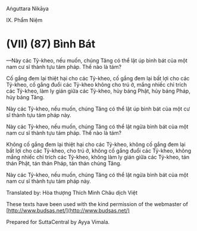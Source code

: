  

Aṅguttara Nikāya

IX. Phẩm Niệm

# (VII) (87) Bình Bát

—Này các Tỷ-kheo, nếu muốn, chúng Tăng có thể lật úp bình bát của một nam cư sĩ thành tựu tám pháp. Thế nào là tám?

Cố gắng đem lại thiệt hại cho các Tỷ-kheo, cố gắng đem lại bất lợi cho các Tỷ-kheo, cố gắng đuổi các Tỷ-kheo không cho trú ở, mắng nhiếc chỉ trích các Tỷ-kheo, làm ly gián giữa các Tỷ-kheo, hủy báng Phật, hủy báng Pháp, hủy báng Tăng.

Này các Tỷ-kheo, nếu muốn, chúng Tăng có thể lật úp bình bát của một cư sĩ thành tựu tám pháp này.

Này các Tỷ-kheo, nếu muốn, chúng Tăng có thể lật ngửa bình bát của một nam cư sĩ thành tựu tám pháp. Thế nào là tám?

Không cố gắng đem lại thiệt hại cho các Tỷ-kheo, không cố gắng đem lại bất lợi cho các Tỷ-kheo, cho trú ở, không cố gắng đuổi các Tỷ-kheo, không mắng nhiếc chỉ trích các Tỷ-kheo, không làm ly gián giữa các Tỷ-kheo, tán thán Phật, tán thán Pháp, tán thán chúng Tăng.

Này các Tỷ-kheo, nếu muốn, chúng Tăng có thể lật ngửa bình bát của một nam cư sĩ thành tựu tám pháp này.

Translated by: Hòa thượng Thích Minh Châu dịch Việt

These texts have been used with the kind permission of the webmaster of [http://www.budsas.net/](http://www.budsas.net/)

Prepared for SuttaCentral by Ayya Vimala.
